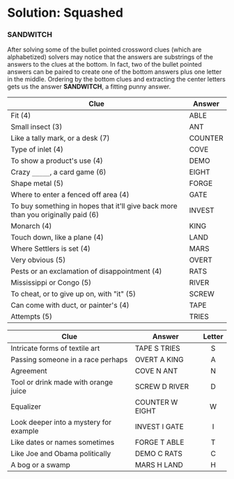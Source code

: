 # Solution: Squashed

### SANDWITCH

After solving some of the bullet pointed crossword clues (which are alphabetized) solvers may notice that the answers are substrings of the answers to the clues at the bottom. In fact, two of the bullet pointed answers can be paired to create one of the bottom answers plus one letter in the middle. Ordering by the bottom clues and extracting the center letters gets us the answer **SANDWITCH**, a fitting punny answer.

| Clue      | Answer |
| ----------- | ----------- |
| Fit (4)      | ABLE       |
| Small insect (3)   | ANT        |
| Like a tally mark, or a desk (7)      | COUNTER       |
| Type of inlet (4)   | COVE        |
| To show a product's use (4)      | DEMO       |
| Crazy `_____`, a card game (6)   | EIGHT        |
| Shape metal (5)      | FORGE       |
| Where to enter a fenced off area (4)   | GATE        |
| To buy something in hopes that it'll give back more than you originally paid (6)      | INVEST       |
| Monarch (4)   | KING        |
| Touch down, like a plane (4)      | LAND       |
| Where Settlers is set (4)   | MARS        |
| Very obvious (5)      | OVERT       |
| Pests or an exclamation of disappointment (4)   | RATS        |
| Mississippi or Congo (5)      | RIVER       |
| To cheat, or to give up on, with "it" (5)   | SCREW        |
| Can come with duct, or painter's (4)      | TAPE       |
| Attempts (5)   | TRIES        |

| Clue      | Answer | Letter |
| ----------- | ----------- | :----: |
| Intricate forms of textile art | TAPE S TRIES | S |
| Passing someone in a race perhaps | OVERT A KING | A |
| Agreement | COVE N ANT | N |
| Tool or drink made with orange juice | SCREW D RIVER | D |
| Equalizer | COUNTER W EIGHT | W |
| Look deeper into a mystery for example | INVEST I GATE | I |
| Like dates or names sometimes | FORGE T ABLE | T |
| Like Joe and Obama politically | DEMO C RATS | C |
| A bog or a swamp | MARS H LAND | H |
